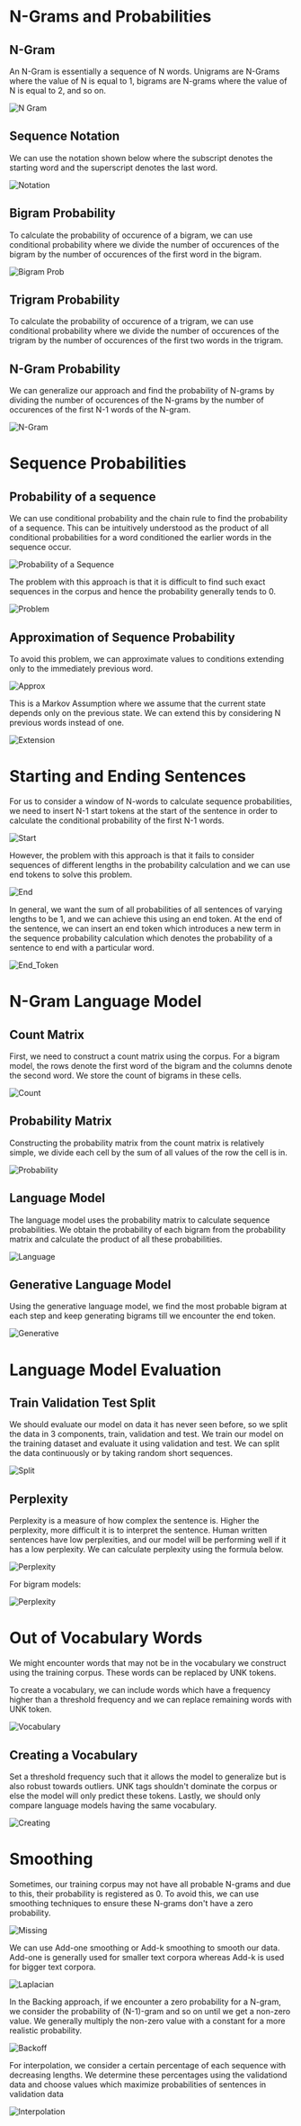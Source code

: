 # N-Grams and Probabilities

## N-Gram
<p>An N-Gram is essentially a sequence of N words. Unigrams are N-Grams where the value of N is equal to 1, bigrams are N-grams where the value of N is equal to 2, and so on.</p>

![N Gram](images/image1.png)

## Sequence Notation

<p>We can use the notation shown below where the subscript denotes the starting word and the superscript denotes the last word.</p>

![Notation](images/image2.png)

## Bigram Probability

<p>To calculate the probability of occurence of a bigram, we can use conditional probability where we divide the number of occurences of the bigram by the number of occurences of the first word in the bigram.</p>

![Bigram Prob](images/image3.png)

## Trigram Probability

<p>To calculate the probability of occurence of a trigram, we can use conditional probability where we divide the number of occurences of the trigram by the number of occurences of the first two words in the trigram.</p>

## N-Gram Probability

<p>We can generalize our approach and find the probability of N-grams by dividing the number of occurences of the N-grams by the number of occurences of the first N-1 words of the N-gram.</p>

![N-Gram](images/image4.png)

# Sequence Probabilities

## Probability of a sequence

<p>We can use conditional probability and the chain rule to find the probability of a sequence. This can be intuitively understood as the product of all conditional probabilities for a word conditioned the earlier words in the sequence occur.</p>

![Probability of a Sequence](images/image5.png)

<p>The problem with this approach is that it is difficult to find such exact sequences in the corpus and hence the probability generally tends to 0.</p>

![Problem](images/image6.png)

## Approximation of Sequence Probability

<p>To avoid this problem, we can approximate values to conditions extending only to the immediately previous word.</p>

![Approx](images/image7.png)

<p>This is a Markov Assumption where we assume that the current state depends only on the previous state. We can extend this by considering N previous words instead of one.</p>

![Extension](images/image8.png)

# Starting and Ending Sentences

<p>For us to consider a window of N-words to calculate sequence probabilities, we need to insert N-1 start tokens at the start of the sentence in order to calculate the conditional probability of the first N-1 words.</p>

![Start](images/image9.png)

<p>However, the problem with this approach is that it fails to consider sequences of different lengths in the probability calculation and we can use end tokens to solve this problem.</p>

![End](images/image10.png)

<p>In general, we want the sum of all probabilities of all sentences of varying lengths to be 1, and we can achieve this using an end token. At the end of the sentence, we can insert an end token which introduces a new term in the sequence probability calculation which denotes the probability of a sentence to end with a particular word.</p>

![End_Token](images/image11.png)

# N-Gram Language Model

## Count Matrix

<p>First, we need to construct a count matrix using the corpus. For a bigram model, the rows denote the first word of the bigram and the columns denote the second word. We store the count of bigrams in these cells.</p>

![Count](images/image12.png)

## Probability Matrix

<p>Constructing the probability matrix from the count matrix is relatively simple, we divide each cell by the sum of all values of the row the cell is in.</p>

![Probability](images/image13.png)

## Language Model

<p>The language model uses the probability matrix to calculate sequence probabilities. We obtain the probability of each bigram from the probability matrix and calculate the product of all these probabilities.</p>

![Language](images/image14.png)

## Generative Language Model

<p>Using the generative language model, we find the most probable bigram at each step and keep generating bigrams till we encounter the end token.</p>

![Generative](images/image15.png)

# Language Model Evaluation

## Train Validation Test Split

<p>We should evaluate our model on data it has never seen before, so we split the data in 3 components, train, validation and test. We train our model on the training dataset and evaluate it using validation and test. We can split the data continuously or by taking random short sequences.</p>

![Split](images/image16.png)

## Perplexity

<p>Perplexity is a measure of how complex the sentence is. Higher the perplexity, more difficult it is to interpret the sentence. Human written sentences have low perplexities, and our model will be performing well if it has a low perplexity. We can calculate perplexity using the formula below.</p>

![Perplexity](images/image17.png)

<p>For bigram models:</p>

![Perplexity](images/image18.png)

# Out of Vocabulary Words

<p>We might encounter words that may not be in the vocabulary we construct using the training corpus. These words can be replaced by UNK tokens.</p>

<p>To create a vocabulary, we can include words which have a frequency higher than a threshold frequency and we can replace remaining words with UNK token.</p>

![Vocabulary](images/image19.png)

## Creating a Vocabulary

<p>Set a threshold frequency such that it allows the model to generalize but is also robust towards outliers. UNK tags shouldn't dominate the corpus or else the model will only predict these tokens. Lastly, we should only compare language models having the same vocabulary.</p>

![Creating](images/image20.png)

# Smoothing

<p>Sometimes, our training corpus may not have all probable N-grams and due to this, their probability is registered as 0. To avoid this, we can use smoothing techniques to ensure these N-grams don't have a zero probability.</p>

![Missing](images/image21.png)

<p>We can use Add-one smoothing or Add-k smoothing to smooth our data. Add-one is generally used for smaller text corpora whereas Add-k is used for bigger text corpora.</p>

![Laplacian](images/image22.png)

<p>In the Backing approach, if we encounter a zero probability for a N-gram, we consider the probability of (N-1)-gram and so on until we get a non-zero value. We generally multiply the non-zero value with a constant for a more realistic probability.</p>

![Backoff](images/image23.png)

<p>For interpolation, we consider a certain percentage of each sequence with decreasing lengths. We determine these percentages using the validationd data and choose values which maximize probabilities of sentences in validation data</p>

![Interpolation](images/image24.png)